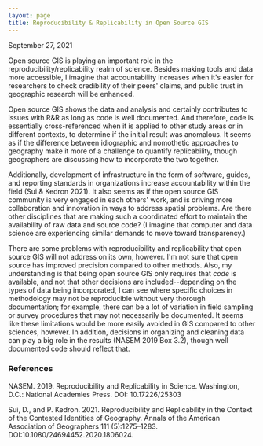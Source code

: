 ```yaml
---
layout: page
title: Reproducibility & Replicability in Open Source GIS
---
```


September 27, 2021

Open source GIS is playing an important role in the reproducibility/replicability
realm of science. Besides making tools and data more accessible, I imagine that
accountability increases when it's easier for researchers to check credibility of their peers'
claims, and public trust in geographic research will be enhanced.

Open source GIS shows the data and analysis and certainly contributes to issues
with R&R as long as code is well documented. And therefore, code is essentially
cross-referenced when it is applied to other study areas or in different
contexts, to determine if the initial result was anomalous. It seems as if the
difference between idiographic and nomothetic approaches to geography make it
more of a challenge to quantify replicability, though geographers are discussing
how to incorporate the two together.

Additionally, development of infrastructure in the form of software, guides, and
reporting standards in organizations increase accountability within the field
(Sui & Kedron 2021). It also seems as if the open source GIS community is very
engaged in each others' work, and is driving more collaboration and innovation
in ways to address spatial problems.
Are there other disciplines that are making such a coordinated effort to
maintain the availability of raw data and source code?
(I imagine that computer and data science are experiencing similar demands to
move toward transparency.)

There are some problems with reproducibility and replicability that open source
GIS will not address on its own, however.
I'm not sure that open source has improved precision compared to other methods.
Also, my understanding is that being open source GIS only requires that
*code* is available, and not that other decisions are included--depending on
the types of data being incorporated, I can see where specific
choices in methodology may not be reproducible without very thorough
documentation; for example, there can be a lot of variation in field sampling or
survey procedures that may not necessarily be documented. It seems like these
limitations would be more easily avoided in GIS compared to other sciences, however.
In addition, decisions in organizing and cleaning data can play a big role in
the results (NASEM 2019 Box 3.2), though well documented code should reflect
that.

### References

NASEM. 2019. Reproducibility and Replicability in Science. Washington, D.C.: National Academies Press. DOI: 10.17226/25303

Sui, D., and P. Kedron. 2021. Reproducibility and Replicability in the Context of the Contested Identities of Geography. Annals of the American Association of Geographers 111 (5):1275–1283. DOI:10.1080/24694452.2020.1806024.
